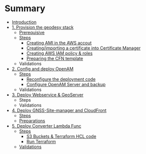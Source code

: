 # Summary

* [Introduction](README.md)
* [1. Provision the geodesy stack](provision-the-geodesy-stack.md)
  * [Prerequisive](provision-the-geodesy-stack/prerequisive.md)
  * [Steps](provision-the-geodesy-stack/steps.md)
    * [Creating AMI in the AWS accout](creating-ami-in-the-aws-accout.md)
    * [Creating/importing a certificate into Certificate Manager](creatingimporting-a-certificate-into-certificate-manager.md)
    * [Creating AWS IAM policy & roles](creating-aws-iam-policy-and-roles.md)
    * [Preparing the CFN template](preparing-the-cfn-template.md)
  * Validations
* [2. Config and deploy OpenAM](deploy-config-and-code-into-openam-asg.md)
  * [Steps](deploy-config-and-code-into-openam-asg/steps.md)
    * [Reconfigure the deployment code](deploy-config-and-code-into-openam-asg/steps/reconfigure-the-deployment-code.md)
    * [Configure OpenAM Server and backup](deploy-config-and-code-into-openam-asg/steps/configure-openam-server-and-backup.md)
  * Validations
* [3. Deploy Webservice & GeoServer](deploy-config-and-code-into-webservice-and-geoserver-asg.md)
  * Steps
  * Validations
* [4. Deploy GNSS-Site-manager and CloudFront](deploy-gnss-site-manager-in-s3-and-config-cloudfront.md)
  * [Steps](deploy-gnss-site-manager-in-s3-and-config-cloudfront/steps.md)
  * [Preparations](deploy-gnss-site-manager-in-s3-and-config-cloudfront/preparations.md)
* [5. Deploy Converter Lambda Func](deploy-gnss-site-manager-in-s3-and-config-cloudfront/preparetions.md)
  * [Steps](deploy-gnss-site-manager-in-s3-and-config-cloudfront/preparetions/steps.md)
    * [S3 Buckets & Terraform HCL code](deploy-gnss-site-manager-in-s3-and-config-cloudfront/preparetions/steps/s3-buckets-and-terraform-hcl-code.md)
    * [Run Terraform](deploy-gnss-site-manager-in-s3-and-config-cloudfront/preparetions/steps/run-terraform-config.md)
  * [Validations](deploy-gnss-site-manager-in-s3-and-config-cloudfront/preparetions/validations.md)

